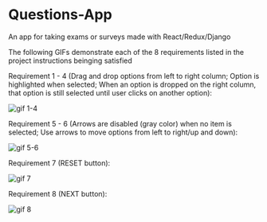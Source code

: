 # Questions-App
An app for taking exams or surveys made with React/Redux/Django

The following GIFs demonstrate each of the 8 requirements listed in the project instructions beinging satisfied 

Requirement 1 - 4 (Drag and drop options from left to right column; Option is highlighted when selected; When an option is dropped on the right column, that option is still selected until user clicks on another option): 

![gif 1-4](https://user-images.githubusercontent.com/12807760/41522531-2f01425a-728b-11e8-8b7c-e06ceb9d37cd.gif)

Requirement 5 - 6 (Arrows are disabled (gray color) when no item is selected; Use arrows to move options from left to right/up and down): 

![gif 5-6](https://user-images.githubusercontent.com/12807760/41522801-75c52994-728c-11e8-9628-bf004b046d9e.gif) 

Requirement 7 (RESET button): 

![gif 7](https://user-images.githubusercontent.com/12807760/41522882-d2fd519a-728c-11e8-8e99-b97f8849bfe6.gif) 

Requirement 8 (NEXT button): 

![gif 8](https://user-images.githubusercontent.com/12807760/41522908-ed4dcd7c-728c-11e8-82ae-3f39cfea46bb.gif)
